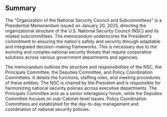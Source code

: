 ## Summary

The "Organization of the National Security Council and Subcommittees" is a Presidential Memorandum issued on January 20, 2025, directing the organizational structure of the U.S. National Security Council (NSC) and its related subcommittees. The memorandum underscores the President's commitment to ensuring the nation's safety and security through adaptable and integrated decision-making frameworks. This is necessary due to the evolving and complex national security threats that require cooperative solutions across various government departments and agencies.

The memorandum outlines the structure and responsibilities of the NSC, the Principals Committee, the Deputies Committee, and Policy Coordination Committees. It details the functions, staffing roles, and meeting procedures of these entities. The NSC is chaired by the President and is responsible for harmonizing national security policies across executive departments. The Principals Committee acts as a senior interagency forum, while the Deputies Committee focuses on sub-Cabinet-level issues. Policy Coordination Committees are established for the day-to-day management and coordination of national security policies.